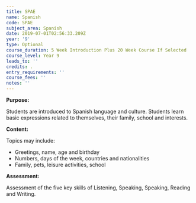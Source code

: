 ```yaml
---
title: SPAE
name: Spanish
code: SPAE
subject_area: Spanish
date: 2019-07-01T02:56:33.209Z
year: '9'
type: Optional
course_duration: 5 Week Introduction Plus 20 Week Course If Selected
course_level: Year 9
leads_to: ''
credits: .
entry_requirements: ''
course_fees: ''
notes: ''
---
```

**Purpose:**

Students are introduced to Spanish language and culture. Students learn basic expressions related to themselves, their family, school and interests.

**Content:**

Topics may include:

* Greetings, name, age and birthday
* Numbers, days of the week, countries and nationalities
* Family, pets, leisure activities, school

**Assessment:**

Assessment of the five key skills of Listening, Speaking, Speaking, Reading and Writing.
